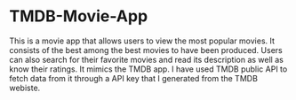 # TMDB-Movie-App
This is a movie app that allows users to view the most popular movies. It consists of the best among the best movies to have been produced.
Users can also search for their favorite movies and read its description as well as know their ratings. It mimics the TMDB app.
I have used TMDB public API to fetch data from it through a API key that I generated from the TMDB webiste.
